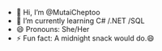 - 👋 Hi, I’m @MutaiCheptoo
- 🌱 I’m currently learning C# /.NET /SQL
- 😄 Pronouns: She/Her
- ⚡ Fun fact: A midnight snack would do.😄

<!---
MutaiCheptoo/MutaiCheptoo is a ✨ special ✨ repository because its `README.md` (this file) appears on your GitHub profile.
You can click the Preview link to take a look at your changes.
--->
